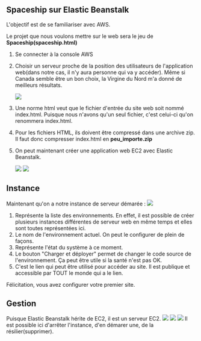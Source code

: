 ## Spaceship sur Elastic Beanstalk

L'objectif est de se familiariser avec AWS.

Le projet que nous voulons mettre sur le web sera le jeu de **Spaceship(spaceship.html)**

1. Se connecter à la console AWS
1. Choisir un serveur proche de la position des utilisateurs de l'application web(dans notre cas, il n'y aura personne qui va y accéder).
Même si Canada semble être un bon choix, la Virgine du Nord m'a donné de meilleurs résultats.

    ![](./images/creer0.png)
    
3. Une norme html veut que le fichier d'entrée du site web soit nommé index.html. Puisque nous n'avons qu'un seul fichier, c'est celui-ci qu'on renommera index.html.

3. Pour les fichiers HTML, ils doivent être compressé dans une archive zip.
    Il faut donc compresser index.html en **peu_importe.zip**
    
3. On peut maintenant créer une application web EC2 avec Elastic Beanstalk.

    <img src="./images/creer1.png">
    <img src="./images/creer3.png">

## Instance
Maintenant qu'on a notre instance de serveur démarée :
    <img src="./images/creer5.png">
1. Représente la liste des environnements. En effet, il est possible de créer plusieurs instances différentes de serveur web en même temps et elles sont toutes représentées ici.
2. Le nom de l'environnement actuel. On peut le configurer de plein de façons.
3. Représente l'état du système à ce moment.
4. Le bouton "Charger et déployer" permet de changer le code source de l'environnement. Ça peut être utile si la santé n'est pas OK.
5. C'est le lien qui peut être utilisé pour accéder au site. Il est publique et accessible par TOUT le monde qui a le lien.

Félicitation, vous avez configurer votre premier site.

## Gestion
Puisque Elastic Beanstalk hérite de EC2, il est un serveur EC2.
<img src="./images/further1.png">
<img src="./images/further3.png">
<img src="./images/further5.png">
Il est possible ici d'arrêter l'instance, d'en démarer une, de la résilier(supprimer).
